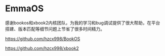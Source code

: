 # EmmaOS

感谢bookos和xbook2内核团队，为我的学习和bug调试提供了很大帮助，在平台搭建、版本匹配等细节问题上节省了很多时间精力。  

https://github.com/hzcx998/BookOS  

https://github.com/hzcx998/xbook2  
